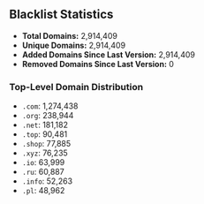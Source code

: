 ## Blacklist Statistics

- **Total Domains:** 2,914,409
- **Unique Domains:** 2,914,409
- **Added Domains Since Last Version:** 2,914,409
- **Removed Domains Since Last Version:** 0

### Top-Level Domain Distribution

-  `.com`: 1,274,438
-  `.org`: 238,944
-  `.net`: 181,182
-  `.top`: 90,481
-  `.shop`: 77,885
-  `.xyz`: 76,235
-  `.io`: 63,999
-  `.ru`: 60,887
-  `.info`: 52,263
-  `.pl`: 48,962

